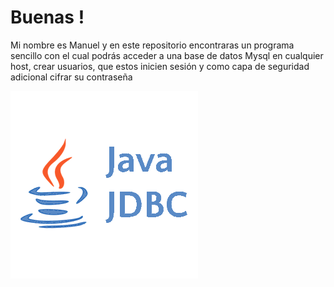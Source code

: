 <style>
  img {
    whidth=50%;
    align=center;
    height: auto;
  }
</style>

# Buenas !

<p>Mi nombre es Manuel y en este repositorio encontraras un programa sencillo con el cual podrás acceder a una base de datos Mysql en cualquier host, crear usuarios, que estos inicien sesión y como capa de seguridad adicional cifrar su contraseña</p>
<img src="/javajdbc.png"/>
